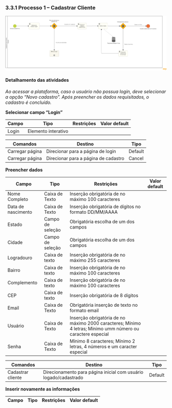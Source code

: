 ### 3.3.1 Processo 1 – Cadastrar Cliente

![Exemplo de um Modelo BPMN do PROCESSO 1](../processos/imagens/cadastroCliente.png)

#### Detalhamento das atividades

_Ao acessar a plataforma, caso o usuário não possua login, deve selecionar a opção “Novo cadastro”. Após preencher os dados requisitados, o cadastro é concluído._


**Selecionar campo “Login”**

| **Campo**       | **Tipo**         | **Restrições** | **Valor default** |
| ---             | ---              | ---            | ---               |
| Login | Elemento interativo |      |                   |



| **Comandos**         |  **Destino**                   | **Tipo** |
| ---                  | ---                            | ---               |
| Carregar página | Direcionar para a página de login | Default |
| Carregar página | Direcionar para a página de cadastro | Cancel |



**Preencher dados**

| **Campo**       | **Tipo**         | **Restrições** | **Valor default** |
| ---             | ---              | ---            | ---               |
| Nome Completo | Caixa de Texto | Inserção obrigatória de no máximo 100 caracteres |                   |
| Data de nascimento | Caixa de Texto | Inserção obrigatória de dígitos no formato DD/MM/AAAA |                   |
| Estado | Campo de seleção | Obrigatória escolha de um dos campos |                   |
| Cidade | Campo de seleção | Obrigatória escolha de um dos campos |                   |
| Logradouro | Caixa de texto | Inserção obrigatória de no máximo 255 caracteres |                   |
| Bairro | Caixa de texto | Inserção obrigatória de no máximo 100 caracteres |                   |
| Complemento | Caixa de texto | Inserção obrigatória de no máximo 100 caracteres |                   |
| CEP | Caixa de texto | Inserção obrigatória de 8 dígitos |                   |
| Email | Caixa de Texto | Obrigatória inserção de texto no formato email |                   |
| Usuário | Caixa de Texto | Inserção obrigatória de no máximo 2000 caracteres; Mínimo 4 letras; Mínimo umm número ou caractere especial |                   |
| Senha | Caixa de Texto | Mínimo 8 caracteres; Mínimo 2 letras, 4 números e um caracter especial |                   |



| **Comandos**         |  **Destino**                   | **Tipo**          |
| ---                  | ---                            | ---               |
| Cadastrar cliente | Direcionamento para página inicial com usuário logado/cadastrado | Default |



**Inserir novamente as informações**

| **Campo**       | **Tipo**         | **Restrições** | **Valor default** |
| ---             | ---              | ---            | ---               |

